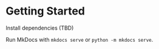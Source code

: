 # Getting Started

Install dependencies (TBD)

Run MkDocs with `mkdocs serve` or `python -m mkdocs serve`. 